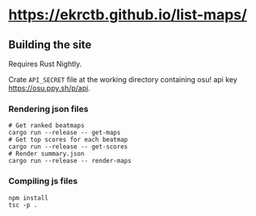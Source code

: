 # <https://ekrctb.github.io/list-maps/>

## Building the site

Requires Rust Nightly.

Crate `API_SECRET` file at the working directory containing osu! api key <https://osu.ppy.sh/p/api>.

### Rendering json files

```shell
# Get ranked beatmaps
cargo run --release -- get-maps
# Get top scores for each beatmap
cargo run --release -- get-scores
# Render summary.json
cargo run --release -- render-maps
```

### Compiling js files

```shell
npm install
tsc -p .
```
